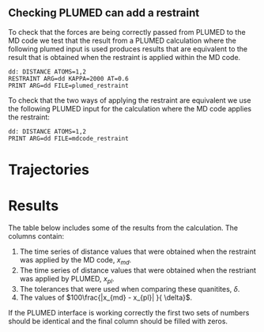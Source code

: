 Checking PLUMED can add a restraint
-----------------------------------

To check that the forces are being correctly passed from PLUMED to the MD code we test that the result from a PLUMED
calculation where the following plumed input is used produces results that are equivalent to the result that is obtained
when the restraint is applied within the MD code.

```plumed
dd: DISTANCE ATOMS=1,2 
RESTRAINT ARG=dd KAPPA=2000 AT=0.6
PRINT ARG=dd FILE=plumed_restraint
```

To check that the two ways of applying the restraint are equivalent we use the following PLUMED input for the calculation
where the MD code applies the restraint:

```plumed
dd: DISTANCE ATOMS=1,2 
PRINT ARG=dd FILE=mdcode_restraint
```

# Trajectories

# Results

The table below includes some of the results from the calculation.  The columns contain:

1. The time series of distance values that were obtained when the restraint was applied by the MD code, $x_{md}$.
2. The time series of distance values that were obtained when the restriant was applied by PLUMED, $x_{pl}$.
3. The tolerances that were used when comparing these quanitites, $\delta$.
4. The values of $100\frac{|x_{md} - x_{pl}| }{ \delta}$.

If the PLUMED interface is working correctly the first two sets of numbers should be identical and the final column should be filled with zeros.
